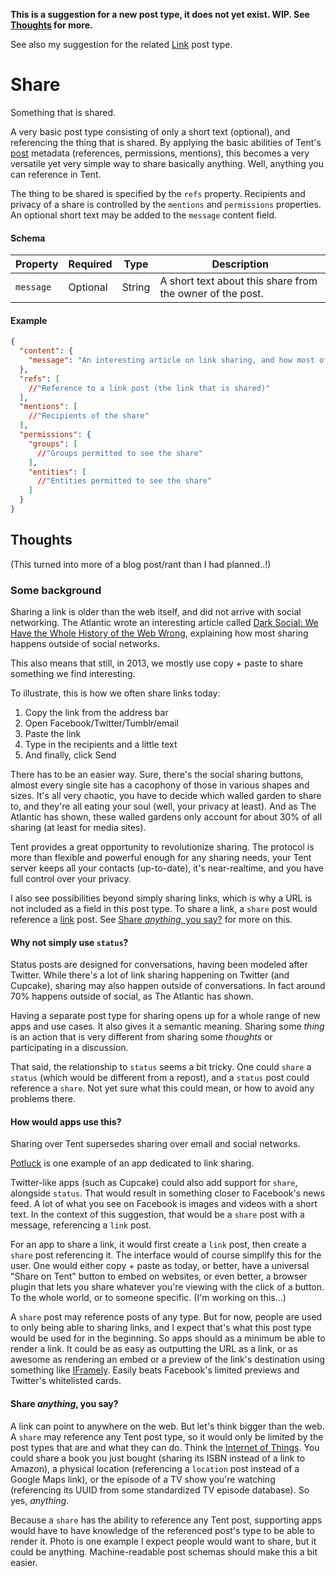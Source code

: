 **This is a suggestion for a new post type, it does not yet exist. WIP. See [Thoughts](#thoughts) for more.**

See also my suggestion for the related [Link](https://github.com/joakim/tent-link) post type.

# Share

Something that is shared.

A very basic post type consisting of only a short text (optional), and referencing the thing that is shared. By applying the basic abilities of Tent's [post](https://tent.io/docs/posts) metadata (references, permissions, mentions), this becomes a very versatile yet very simple way to share basically anything. Well, anything you can reference in Tent.

The thing to be shared is specified by the `refs` property. Recipients and privacy of a share is controlled by the `mentions` and `permissions` properties. An optional short text may be added to the `message` content field.

#### Schema

| Property | Required | Type | Description |
| -------- | -------- | ---- | ----------- |
| `message` | Optional | String | A short text about this share from the owner of the post. |

#### Example

```json
{
  "content": {
    "message": "An interesting article on link sharing, and how most of it happens outside of the traditional social networks.",
  },
  "refs": [
    //"Reference to a link post (the link that is shared)"
  ],
  "mentions": [
    //"Recipients of the share"
  ],
  "permissions": {
    "groups": [
      //"Groups permitted to see the share"
    ],
    "entities": [
      //"Entities permitted to see the share"
    ]
  }
}
```

## Thoughts

(This turned into more of a blog post/rant than I had planned..!)

### Some background

Sharing a link is older than the web itself, and did not arrive with social networking. The Atlantic wrote an interesting article called [Dark Social: We Have the Whole History of the Web Wrong](http://www.theatlantic.com/technology/archive/2012/10/dark-social-we-have-the-whole-history-of-the-web-wrong/263523/), explaining how most sharing happens outside of social networks.

This also means that still, in 2013, we mostly use copy + paste to share something we find interesting.

To illustrate, this is how we often share links today:

1. Copy the link from the address bar
2. Open Facebook/Twitter/Tumblr/email
3. Paste the link
4. Type in the recipients and a little text
5. And finally, click Send

There has to be an easier way. Sure, there's the social sharing buttons, almost every single site has a cacophony of those in various shapes and sizes. It's all very chaotic, you have to decide which walled garden to share to, and they're all eating your soul (well, your privacy at least). And as The Atlantic has shown, these walled gardens only account for about 30% of all sharing (at least for media sites).

Tent provides a great opportunity to revolutionize sharing. The protocol is more than flexible and powerful enough for any sharing needs, your Tent server keeps all your contacts (up-to-date), it's near-realtime, and you have full control over your privacy.

I also see possibilities beyond simply sharing links, which is why a URL is not included as a field in this post type. To share a link, a `share` post would reference a [link](https://github.com/joakim/tent-link) post. See [Share _anything_, you say?](#share-anything-you-say) for more on this.

#### Why not simply use `status`?

Status posts are designed for conversations, having been modeled after Twitter. While there's a lot of link sharing happening on Twitter (and Cupcake), sharing may also happen outside of conversations. In fact around 70% happens outside of social, as The Atlantic has shown.

Having a separate post type for sharing opens up for a whole range of new apps and use cases. It also gives it a semantic meaning. Sharing some _thing_ is an action that is very different from sharing some _thoughts_ or participating in a discussion.

That said, the relationship to `status` seems a bit tricky. One could `share` a `status` (which would be different from a repost), and a `status` post could reference a `share`. Not yet sure what this could mean, or how to avoid any problems there.

#### How would apps use this?

Sharing over Tent supersedes sharing over email and social networks.

[Potluck](https://www.potluck.it/) is one example of an app dedicated to link sharing.

Twitter-like apps (such as Cupcake) could also add support for `share`, alongside `status`. That would result in something closer to Facebook's news feed. A lot of what you see on Facebook is images and videos with a short text. In the context of this suggestion, that would be a `share` post with a message, referencing a `link` post.

For an app to share a link, it would first create a `link` post, then create a `share` post referencing it. The interface would of course simplify this for the user. One would either copy + paste as today, or better, have a universal "Share on Tent" button to embed on websites, or even better, a browser plugin that lets you share whatever you're viewing with the click of a button. To the whole world, or to someone specific. (I'm working on this…)

A `share` post may reference posts of any type. But for now, people are used to only being able to sharing links, and I expect that's what this post type would be used for in the beginning. So apps should as a minimum be able to render a link. It could be as easy as outputting the URL as a link, or as awesome as rendering an embed or a preview of the link's destination using something like [IFramely](http://iframely.com/). Easily beats Facebook's limited previews and Twitter's whitelisted cards.

#### Share _anything_, you say?

A link can point to anywhere on the web. But let's think bigger than the web. A `share` may reference any Tent post type, so it would only be limited by the post types that are and what they can do. Think the [Internet of Things](https://en.wikipedia.org/wiki/Internet_of_Things). You could share a book you just bought (sharing its ISBN instead of a link to Amazon), a physical location (referencing a `location` post instead of a Google Maps link), or the episode of a TV show you're watching (referencing its UUID from some standardized TV episode database). So yes, _anything_.

Because a `share` has the ability to reference any Tent post, supporting apps would have to have knowledge of the referenced post's type to be able to render it. Photo is one example I expect people would want to share, but it could be anything. Machine-readable post schemas should make this a bit easier.
